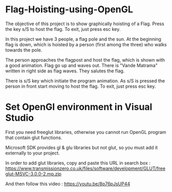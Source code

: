# Flag-Hoisting-using-OpenGL
 The objective of this project is  to show graphically hoisting of a Flag. Press the key s/S to host the flag. To exit, just press esc key.

In this project we have 3 people, a flag pole and the sun.  At the beginning flag is down, which is hoisted by a person (first among the three) who walks towards the pole. 

The person approaches the flagpost and host the flag, which is shown with a good animation. Flag go up and waves out.  There is "Vande Matrama" written in right side as  flag waves. They salutes the flag.

There is s/S key which initiate the  program animation. As s/S is pressed the person in front start moving to host the flag. To exit, just press esc key.

# Set OpenGl environment in Visual Studio

First you need freeglut libraries, otherwise you cannot run OpenGL program that contain glut functions.

Microsoft SDK provides gl & glu libraries but not glut, so you must add it externally to your project.

In order to add glut libraries, copy and paste this URL in search box : https://www.transmissionzero.co.uk/files/software/development/GLUT/freeglut-MSVC-3.0.0-2.mp.zip

And then follow this video : https://youtu.be/8p76pJsUP44
